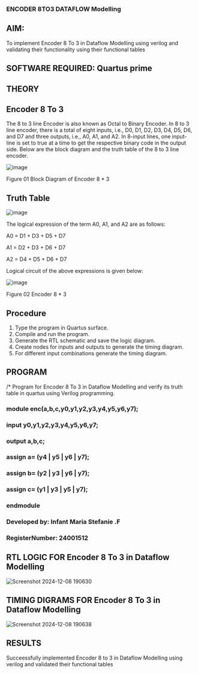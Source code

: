 ### ENCODER 8TO3 DATAFLOW Modelling

## AIM:

To implement  Encoder 8 To 3 in Dataflow Modelling using verilog and validating their functionality using their functional tables

## SOFTWARE REQUIRED: Quartus prime

## THEORY

## Encoder 8 To 3

The 8 to 3 line Encoder is also known as Octal to Binary Encoder. In 8 to 3 line encoder, there is a total of eight inputs, i.e., D0, D1, D2, D3, D4, D5, D6, and D7 and three outputs, i.e., A0, A1, and A2. In 8-input lines, one input-line is set to true at a time to get the respective binary code in the output side. Below are the block diagram and the truth table of the 8 to 3 line encoder.

![image](https://github.com/naavaneetha/ENCODER8TO3DATAFLOW/assets/154305477/0bc242c1-eb9e-4c47-afe5-30428470efc3)

Figure 01  Block Diagram of Encoder 8 * 3

## Truth Table

![image](https://github.com/naavaneetha/ENCODER8TO3DATAFLOW/assets/154305477/35496b14-ae6e-4cd1-9abd-d6736b576575)

The logical expression of the term A0, A1, and A2 are as follows:

A0 = D1 + D3 + D5 + D7

A1 = D2 + D3 + D6 + D7

A2 = D4 + D5 + D6 + D7

Logical circuit of the above expressions is given below:

![image](https://github.com/naavaneetha/ENCODER8TO3DATAFLOW/assets/154305477/95acaee6-c873-4c75-89eb-ef09fb158053)

Figure 02  Encoder 8 * 3

## Procedure
1. Type the program in Quartus surface.
2. Compile and run the program.
3. Generate the RTL schematic and save the logic diagram.
4. Create nodes for inputs and outputs to generate the timing diagram.
5. For different input combinations generate the timing diagram.



## PROGRAM

/* Program for Encoder 8 To 3 in Dataflow Modelling and verify its truth table in quartus using Verilog programming.

### module enc(a,b,c,y0,y1,y2,y3,y4,y5,y6,y7);
### input y0,y1,y2,y3,y4,y5,y6,y7;
### output a,b,c;
### assign a= (y4 | y5 | y6 | y7);
### assign b= (y2 | y3 | y6 | y7);
### assign c= (y1 | y3 | y5 | y7);
### endmodule

### Developed by: Infant Maria Stefanie .F
### RegisterNumber: 24001512

## RTL LOGIC FOR Encoder 8 To 3 in Dataflow Modelling
![Screenshot 2024-12-08 190630](https://github.com/user-attachments/assets/72955d01-f312-4d02-a313-649974975603)


## TIMING DIGRAMS FOR Encoder 8 To 3 in Dataflow Modelling
![Screenshot 2024-12-08 190638](https://github.com/user-attachments/assets/5b785354-39d3-4b10-9313-b0799d7251a0)


## RESULTS
Succeessfully implemented Encoder 8 to 3 in Dataflow Modelling using verilog and validated their functional tables




